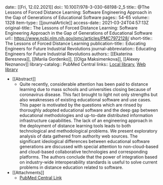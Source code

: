 date:: [[Fri, 12.02.2021]]
doi:: 10.1007/978-3-030-68198-2_5
title:: @The Lessons of Forced Distance Learning: Software Engineering Approach in the Gap of Generations of Educational Software
pages:: 54-65
volume:: 1328
item-type:: [[journalArticle]]
access-date:: 2021-03-24T04:57:13Z
original-title:: The Lessons of Forced Distance Learning: Software Engineering Approach in the Gap of Generations of Educational Software
url:: https://www.ncbi.nlm.nih.gov/pmc/articles/PMC7972128/
short-title:: The Lessons of Forced Distance Learning
publication-title:: Educating Engineers for Future Industrial Revolutions
journal-abbreviation:: Educating Engineers for Future Industrial Revolutions
authors:: [[Ekaterina Beresneva]], [[Mariia Gordenko]], [[Olga Maksimenkova]], [[Alexey Neznanov]]
library-catalog:: PubMed Central
links:: [Local library](zotero://select/library/items/Y28244KD), [Web library](https://www.zotero.org/users/6520516/items/Y28244KD)

- [[Abstract]]
	- Quite recently, considerable attention has been paid to distance learning due to mass schools and universities closing because of coronavirus disease. This fact brought to light not only strengths but also weaknesses of existing educational software and use cases. This paper is motivated by the questions which are rinsed by thoroughly adopted educational software and the deep gap between educational methodologies and up-to-date distributed information infrastructure capabilities. The lack of an engineering approach in the deployment of distance learning tools leads to both technological and methodological problems. We present exploratory analysis of data gathered from authority web sources. The significant ideological differences between educational software generations are discussed with special attention to non-cloud-based and cloud-based collaborative technologies and corresponding platforms. The authors conclude that the power of integration based on industry-wide interoperability standards is useful to solve current problems in distance education related to software.
- [[Attachments]]
	- [PubMed Central Link](https://www.ncbi.nlm.nih.gov/pmc/articles/PMC7972128/)